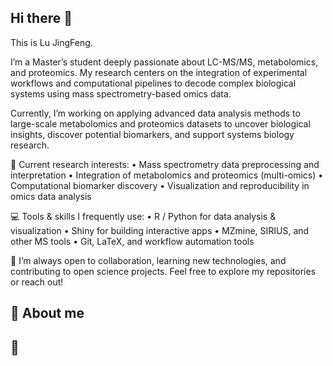 ## Hi there 👋

This is Lu JingFeng.

I’m a Master’s student deeply passionate about LC-MS/MS, metabolomics, and proteomics. My research centers on the integration of experimental workflows and computational pipelines to decode complex biological systems using mass spectrometry-based omics data.

Currently, I’m working on applying advanced data analysis methods to large-scale metabolomics and proteomics datasets to uncover biological insights, discover potential biomarkers, and support systems biology research.

🧪 Current research interests:
	•	Mass spectrometry data preprocessing and interpretation
	•	Integration of metabolomics and proteomics (multi-omics)
	•	Computational biomarker discovery
	•	Visualization and reproducibility in omics data analysis

💻 Tools & skills I frequently use:
	•	R / Python for data analysis & visualization
	•	Shiny for building interactive apps
	•	MZmine, SIRIUS, and other MS tools
	•	Git, LaTeX, and workflow automation tools

🎯 I’m always open to collaboration, learning new technologies, and contributing to open science projects. Feel free to explore my repositories or reach out!

## :panda_face: About me

## :honeybee:
<!--
**lujgfg/lujgfg** is a ✨ _special_ ✨ repository because its `README.md` (this file) appears on your GitHub profile.

Here are some ideas to get you started:

- 🔭 I’m currently working on ...
- 🌱 I’m currently learning ...
- 👯 I’m looking to collaborate on ...
- 🤔 I’m looking for help with ...
- 💬 Ask me about ...
- 📫 How to reach me: ...
- 😄 Pronouns: ...
- ⚡ Fun fact: ...
-->
